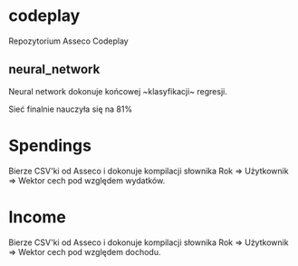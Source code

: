 # codeplay
Repozytorium Asseco Codeplay


## neural_network

Neural network dokonuje końcowej ~klasyfikacji~ regresji.

Sieć finalnie nauczyła się na 81%

# Spendings  

Bierze CSV'ki od Asseco i dokonuje kompilacji słownika
Rok => Użytkownik => Wektor cech pod względem wydatków.

# Income

Bierze CSV'ki od Asseco i dokonuje kompilacji słownika
Rok => Użytkownik => Wektor cech pod względem dochodu.


 
